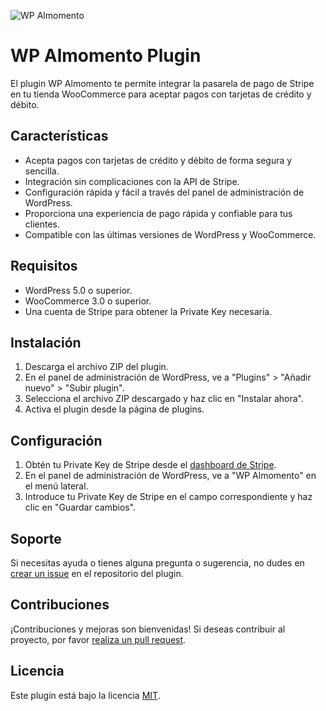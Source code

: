 ![WP Almomento](https://upload.wikimedia.org/wikipedia/commons/thumb/b/ba/Stripe_Logo%2C_revised_2016.svg/2560px-Stripe_Logo%2C_revised_2016.svg.png)

# WP Almomento Plugin

El plugin WP Almomento te permite integrar la pasarela de pago de Stripe en tu tienda WooCommerce para aceptar pagos con tarjetas de crédito y débito.

## Características

- Acepta pagos con tarjetas de crédito y débito de forma segura y sencilla.
- Integración sin complicaciones con la API de Stripe.
- Configuración rápida y fácil a través del panel de administración de WordPress.
- Proporciona una experiencia de pago rápida y confiable para tus clientes.
- Compatible con las últimas versiones de WordPress y WooCommerce.

## Requisitos

- WordPress 5.0 o superior.
- WooCommerce 3.0 o superior.
- Una cuenta de Stripe para obtener la Private Key necesaria.

## Instalación

1. Descarga el archivo ZIP del plugin.
2. En el panel de administración de WordPress, ve a "Plugins" > "Añadir nuevo" > "Subir plugin".
3. Selecciona el archivo ZIP descargado y haz clic en "Instalar ahora".
4. Activa el plugin desde la página de plugins.

## Configuración

1. Obtén tu Private Key de Stripe desde el [dashboard de Stripe](https://dashboard.stripe.com).
2. En el panel de administración de WordPress, ve a "WP Almomento" en el menú lateral.
3. Introduce tu Private Key de Stripe en el campo correspondiente y haz clic en "Guardar cambios".

## Soporte

Si necesitas ayuda o tienes alguna pregunta o sugerencia, no dudes en [crear un issue](https://github.com/c5vargas/wp_stripe_gateway/issues) en el repositorio del plugin.

## Contribuciones

¡Contribuciones y mejoras son bienvenidas! Si deseas contribuir al proyecto, por favor [realiza un pull request](https://github.com/c5vargas/wp_stripe_gateway/pulls).

## Licencia

Este plugin está bajo la licencia [MIT](LICENSE).
